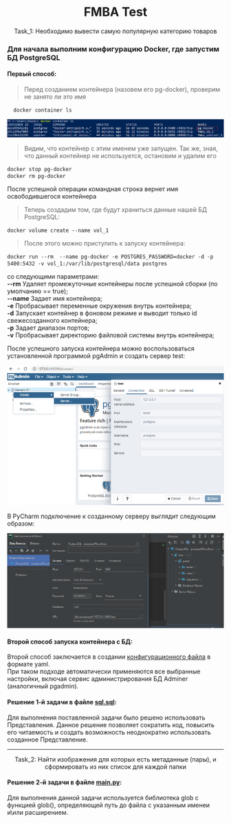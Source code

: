 <h1 align="center">FMBA Test</h1>

<p align="center">
  Task_1: Необходимо вывести самую популярную категорию товаров
</p>  

### Для начала выполним конфигурацию Docker, где запустим БД PostgreSQL  
#### Первый способ:

> Перед созданием контейнера (назовем его pg-docker), проверим не занято ли это имя  

```
  docker container ls
```  
<p align="center">
  <img src="https://github.com/borisshavrin/fmba_test/blob/master/img/docker%20container%20ls.png">
</p>  

> Видим, что контейнер с этим именем уже запущен. Так же, зная, что данный контейнер не используется, остановим и удалим его  
```
docker stop pg-docker
docker rm pg-docker
```

После успешной операции командная строка вернет имя освободившегося контейнера

> Теперь создадим том, где будут храниться данные нашей БД PostgreSQL:  
```
docker volume create --name vol_1
```

> После этого можно приступить к запуску контейнера:  
```
docker run --rm  --name pg-docker -e POSTGRES_PASSWORD=docker -d -p 5400:5432 -v vol_1:/var/lib/postgresql/data postgres
```
со следующими параметрами:  
**--rm** Удаляет промежуточные контейнеры после успешной сборки (по умолчанию == true);  
**--name** Задает имя контейнера;  
**-e** Пробрасывает переменные окружения внутрь контейнера;  
**-d** Запускает контейнер в фоновом режиме и выводит только id свежесозданного контейнера;  
**-p** Задает диапазон портов;  
**-v** Пробрасывает директорию файловой системы внутрь контейнера;  

После успешного запуска контейнера можно воспользоваться установленной программой pgAdmin и создать сервер test:  
<p align="center">
  <img src="https://github.com/borisshavrin/fmba_test/blob/master/img/pgadmin.png" width=840px>
</p>  


В PyCharm подключение к созданному серверу выглядит следующим образом:  
<p align="center">
  <img src="https://github.com/borisshavrin/fmba_test/blob/master/img/pycharm.png" width=840px>
</p>  

#### Второй способ запуска контейнера с БД:  

Второй способ заключается в создании [конфигурационного файла][1] в формате yaml.  
При таком подходе автоматически применяются все выбранные настройки, включая сервис администрирования БД Adminer (аналогичный pgadmin).  


#### Решение 1-й задачи в файле [sql.sql][2]:  
Для выполнения поставленной задачи было решено использовать Представления. Данное решение позволяет сократить код, повысить его читаемость и создать возможность неоднократно использовать созданное Представление.  

<hr>  

<p align="center">
  Task_2: Найти изображения для которых есть метаданные (пары), и сформировать из них список для каждой папки
</p>  

#### Решение 2-й задачи в файле [main.py][3]:
Для выполнения данной задачи используется библиотека glob с функцией glob(), определяющей путь до файла с указанным именеи и\или расширением. 



[1]: https://github.com/borisshavrin/fmba_test/blob/master/docker-compose.yaml  
[2]: https://github.com/borisshavrin/fmba_test/blob/master/sql.sql  
[3]: https://github.com/borisshavrin/fmba_test/blob/master/main.py
